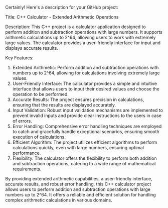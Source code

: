 
Certainly! Here's a description for your GitHub project:

Title: C++ Calculator - Extended Arithmetic Operations

Description: This C++ project is a calculator application designed to perform addition and subtraction operations with large numbers. It supports arithmetic calculations up to 2^64, allowing users to work with extremely large values. The calculator provides a user-friendly interface for input and displays accurate results.

Key Features:
1. Extended Arithmetic: Perform addition and subtraction operations with numbers up to 2^64, allowing for calculations involving extremely large values.
2. User-Friendly Interface: The calculator provides a simple and intuitive interface that allows users to input their desired values and choose the operation to be performed.
3. Accurate Results: The project ensures precision in calculations, ensuring that the results are displayed accurately.
4. Input Validation: Robust input validation mechanisms are implemented to prevent invalid inputs and provide clear instructions to the users in case of errors.
5. Error Handling: Comprehensive error handling techniques are employed to catch and gracefully handle exceptional scenarios, ensuring smooth execution of calculations.
6. Efficient Algorithm: The project utilizes efficient algorithms to perform calculations quickly, even with large numbers, ensuring optimal performance.
7. Flexibility: The calculator offers the flexibility to perform both addition and subtraction operations, catering to a wide range of mathematical requirements.

By providing extended arithmetic capabilities, a user-friendly interface, accurate results, and robust error handling, this C++ calculator project allows users to perform addition and subtraction operations with large numbers up to 2^64. It offers a reliable and efficient solution for handling complex arithmetic calculations in various domains.
